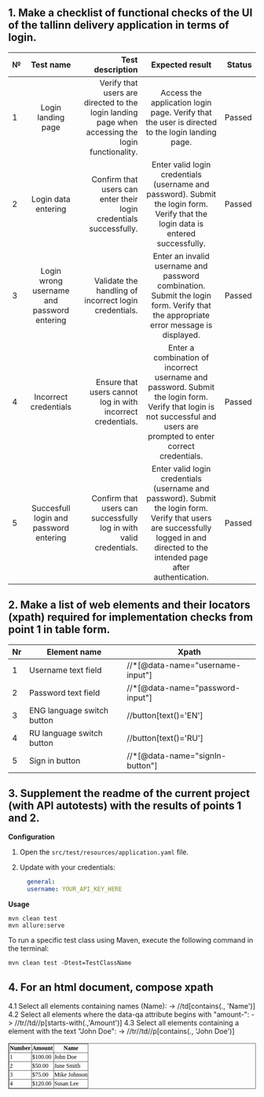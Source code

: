 ## 1. Make a checklist of functional checks of the UI of the tallinn delivery application in terms of login.

| № |                 Test name                  |                                                                                 Test description |                                                                                  Expected result                                                                                   | Status |
|:--|:------------------------------------------:|-------------------------------------------------------------------------------------------------:|:----------------------------------------------------------------------------------------------------------------------------------------------------------------------------------:|-------:|
| 1 |             Login landing page             | Verify that users are directed to the login landing page when accessing the login functionality. |                                           Access the application login page. Verify that the user is directed to the login landing page.                                           | Passed |
| 2 |            Login data entering             |                               Confirm that users can enter their login credentials successfully. |                         Enter valid login credentials (username and password). Submit the login form. Verify that the login data is entered successfully.                          | Passed |
| 3 | Login wrong username and password entering |                                            Validate the handling of incorrect login credentials. |                         Enter an invalid username and password combination. Submit the login form. Verify that the appropriate error message is displayed.                         | Passed |
| 4 |           Incorrect credentials            |                                      Ensure that users cannot log in with incorrect credentials. |      Enter a combination of incorrect username and password. Submit the login form. Verify that login is not successful and users are prompted to enter correct credentials.       | Passed |
| 5 |   Succesfull login and password entering   |                               Confirm that users can successfully log in with valid credentials. | Enter valid login credentials (username and password). Submit the login form. Verify that users are successfully logged in and directed to the intended page after authentication. | Passed |

## 2. Make a list of web elements and their locators (xpath) required for implementation checks from point 1 in table form.

| Nr | Element name               | Xpath                            |
|----|----------------------------|----------------------------------|
| 1  | Username text field        | //*[@data-name="username-input"] |
| 2  | Password text field        | //*[@data-name="password-input"] |        
| 3  | ENG language switch button | //button[text()='EN']            |            
| 4  | RU language switch button  | //button[text()='RU']            |
| 5  | Sign in button   	         | //*[@data-name="signIn-button"]  |


## 3. Supplement the readme of the current project (with API autotests) with the results of points 1 and 2.
**Configuration**

1. Open the `src/test/resources/application.yaml` file.
2. Update with your credentials:

    ```yaml
      general:
      username: YOUR_API_KEY_HERE
    ```

**Usage**
```
mvn clean test  
mvn allure:serve 
```

To run a specific test class using Maven, execute the following command in the terminal:

```
mvn clean test -Dtest=TestClassName
```

## 4. For an html document, compose xpath

4.1 Select all <td> elements containing names (Name): -> //td[contains(., 'Name')]
4.2 Select all <tr> elements where the data-qa attribute begins with "amount-": -> //tr//td//p[starts-with(.,'Amount')]
4.3 Select all <tr> elements containing a <td> element with the text "John Doe": -> //tr//td//p[contains(., 'John Doe')]


<!DOCTYPE html PUBLIC "-//W3C//DTD HTML 4.01//EN" "http://www.w3.org/TR/html4/strict.dtd">
<html>
<head>
  <meta http-equiv="Content-Type" content="text/html; charset=utf-8">
  <meta http-equiv="Content-Style-Type" content="text/css">
  <title>Table Example</title>
  <meta name="Generator" content="Cocoa HTML Writer">
  <meta name="CocoaVersion" content="2113.6">
  <style type="text/css">
    p.p1 {margin: 0.0px 0.0px 0.0px 0.0px; text-align: center; font: 12.0px Times; color: #000000; -webkit-text-stroke: #000000}
    p.p2 {margin: 0.0px 0.0px 0.0px 0.0px; font: 12.0px Times; color: #000000; -webkit-text-stroke: #000000}
    p.p3 {margin: 0.0px 0.0px 0.0px 0.0px; font: 12.0px Times; color: #fb0007; -webkit-text-stroke: #fb0007; min-height: 14.0px}
    span.s1 {font-kerning: none}
    table.t1 {border-style: solid; border-width: 1.0px 1.0px 1.0px 1.0px; border-color: #6d6d6d #6d6d6d #6d6d6d #6d6d6d}
    td.td1 {width: 42.7px; margin: 0.5px 0.5px 0.5px 0.5px; border-style: solid; border-width: 1.0px 1.0px 1.0px 1.0px; border-color: #6d6d6d #6d6d6d #6d6d6d #6d6d6d; padding: 1.0px 1.0px 1.0px 1.0px}
    td.td2 {width: 42.0px; margin: 0.5px 0.5px 0.5px 0.5px; border-style: solid; border-width: 1.0px 1.0px 1.0px 1.0px; border-color: #6d6d6d #6d6d6d #6d6d6d #6d6d6d; padding: 1.0px 1.0px 1.0px 1.0px}
    td.td3 {width: 67.7px; margin: 0.5px 0.5px 0.5px 0.5px; border-style: solid; border-width: 1.0px 1.0px 1.0px 1.0px; border-color: #6d6d6d #6d6d6d #6d6d6d #6d6d6d; padding: 1.0px 1.0px 1.0px 1.0px}
  </style>
</head>
<body>
<table cellspacing="0" cellpadding="0" class="t1">
  <tbody>
    <tr>
      <td valign="middle" class="td1">
        <p class="p1"><span class="s1"><b>Number</b></span></p>
      </td>
      <td valign="middle" class="td2">
        <p class="p1"><span class="s1"><b>Amount</b></span></p>
      </td>
      <td valign="middle" class="td3">
        <p class="p1"><span class="s1"><b>Name</b></span></p>
      </td>
    </tr>
    <tr>
      <td valign="middle" class="td1">
        <p class="p2"><span class="s1">1</span></p>
      </td>
      <td valign="middle" class="td2">
        <p class="p2"><span class="s1">$100.00</span></p>
      </td>
      <td valign="middle" class="td3">
        <p class="p2"><span class="s1">John Doe</span></p>
      </td>
    </tr>
    <tr>
      <td valign="middle" class="td1">
        <p class="p2"><span class="s1">2</span></p>
      </td>
      <td valign="middle" class="td2">
        <p class="p2"><span class="s1">$50.00</span></p>
      </td>
      <td valign="middle" class="td3">
        <p class="p2"><span class="s1">Jane Smith</span></p>
      </td>
    </tr>
    <tr>
      <td valign="middle" class="td1">
        <p class="p2"><span class="s1">3</span></p>
      </td>
      <td valign="middle" class="td2">
        <p class="p2"><span class="s1">$75.00</span></p>
      </td>
      <td valign="middle" class="td3">
        <p class="p2"><span class="s1">Mike Johnson</span></p>
      </td>
    </tr>
    <tr>
      <td valign="middle" class="td1">
        <p class="p2"><span class="s1">4</span></p>
      </td>
      <td valign="middle" class="td2">
        <p class="p2"><span class="s1">$120.00</span></p>
      </td>
      <td valign="middle" class="td3">
        <p class="p2"><span class="s1">Susan Lee</span></p>
      </td>
    </tr>
  </tbody>
</table>
<p class="p3"><span class="s1"></span><br></p>
</body>
</html>
